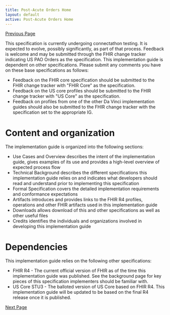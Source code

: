 ```yaml
---
title: Post-Acute Orders Home
layout: default
active: Post-Acute Orders Home
---
```


[Previous Page](toc.html)

This specification is currently undergoing connectathon testing. It is expected to evolve, possibly significantly, as part of that process. 
Feedback is welcome and may be submitted through the FHIR change tracker indicating US PAO Orders as the specification. 
This implementation guide is dependent on other specifications. Please submit any comments you have on these base specifications as follows: 
* 	Feedback on the FHIR core specification should be submitted to the FHIR change tracker with "FHIR Core" as the specification.
* 	Feedback on the US core profiles should be submitted to the FHIR change tracker with "US Core" as the specification.
* 	Feedback on profiles from one of the other Da Vinci implementation guides should also be submitted to the FHIR change tracker with the specification set to the appropriate IG.

# Content and organization
The implementation guide is organized into the following sections:
* 	Use Cases and Overview describes the intent of the implementation guide, gives examples of its use and provides a high-level overview of expected process flow
* 	Technical Background describes the different specifications this implementation guide relies on and indicates what developers should read and understand prior to implementing this specification
* 	Formal Specification covers the detailed implementation requirements and conformance expectations
* 	Artifacts introduces and provides links to the FHIR R4 profiles, operations and other FHIR artifacts used in this implementation guide
* 	Downloads allows download of this and other specifications as well as other useful files
* 	Credits identifies the individuals and organizations involved in developing this implementation guide

# Dependencies
This implementation guide relies on the following other specifications:
* 	FHIR R4 - The current official version of FHIR as of the time this implementation guide was published. See the background page for key pieces of this specification implementers should be familiar with.
* 	US Core STU3 - The balloted version of US Core based on FHIR R4. This implementation guide will be updated to be based on the final R4 release once it is published.

[Next Page](Background.html)